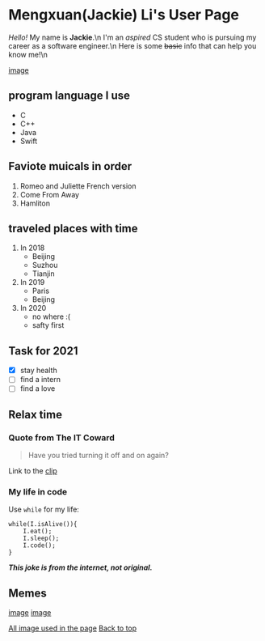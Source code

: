 <!--
**Jackie1342/Jackie1342** is a ✨ _special_ ✨ repository because its `README.md` (this file) appears on your GitHub profile.

Here are some ideas to get you started:

- 🔭 I’m currently working on ...
- 🌱 I’m currently learning ...
- 👯 I’m looking to collaborate on ...
- 🤔 I’m looking for help with ...
- 💬 Ask me about ...
- 📫 How to reach me: ...
- 😄 Pronouns: ...
- ⚡ Fun fact: ...
-->

# Mengxuan(Jackie) Li's User Page

*Hello!* My name is **Jackie**.\n
I'm an *aspired* CS student who is pursuing my career as a software engineer.\n
Here is some ~~basic~~ info that can help you know me!\n

[image](./image/welcomeCat.jpg)

## program language I use

- C
- C++
- Java
- Swift

## Faviote muicals in order

1. Romeo and Juliette French version
2. Come From Away
3. Hamliton

## traveled places with time

1. In 2018
   - Beijing
   - Suzhou
   - Tianjin
2. In 2019
   - Paris
   - Beijing
3. In 2020
   - no where :(
   - safty first

## Task for 2021

- [x] stay health
- [ ] find a intern
- [ ] find a love

## Relax time

### Quote from The IT Coward

>Have you tried turning it off and on again?

Link to the [clip](https://www.youtube.com/watch?v=5UT8RkSmN4k)

### My life in code

Use `while` for my life:

```
while(I.isAlive()){
    I.eat();
    I.sleep();
    I.code();
}
```

***This joke is from the internet, not original.***

## Memes

[image](./image/Meme1.png)
[image](./image/Meme2.jpg)

[All image used in the page](./image)
[Back to top](#mengxuanjackie-lis-user-page)
